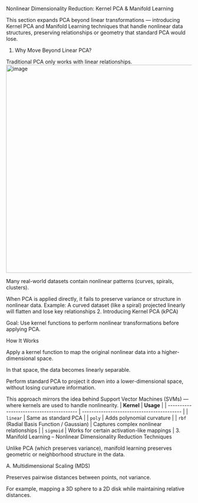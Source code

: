 Nonlinear Dimensionality Reduction: Kernel PCA & Manifold Learning

This section expands PCA beyond linear transformations — introducing Kernel PCA and Manifold Learning techniques that handle nonlinear data structures, preserving relationships or geometry that standard PCA would lose.
1. Why Move Beyond Linear PCA?

Traditional PCA only works with linear relationships.
<img width="870" height="563" alt="image" src="https://github.com/user-attachments/assets/829a0d73-f666-4980-9dce-975fd4385713" />


Many real-world datasets contain nonlinear patterns (curves, spirals, clusters).

When PCA is applied directly, it fails to preserve variance or structure in nonlinear data.
Example:
A curved dataset (like a spiral) projected linearly will flatten and lose key relationships
2. Introducing Kernel PCA (kPCA)

Goal: Use kernel functions to perform nonlinear transformations before applying PCA.

How It Works

Apply a kernel function to map the original nonlinear data into a higher-dimensional space.

In that space, the data becomes linearly separable.

Perform standard PCA to project it down into a lower-dimensional space, without losing curvature information.

This approach mirrors the idea behind Support Vector Machines (SVMs) — where kernels are used to handle nonlinearity.
| **Kernel**                               | **Usage**                                  |
| ---------------------------------------- | ------------------------------------------ |
| `linear`                                 | Same as standard PCA                       |
| `poly`                                   | Adds polynomial curvature                  |
| `rbf` (Radial Basis Function / Gaussian) | Captures complex nonlinear relationships   |
| `sigmoid`                                | Works for certain activation-like mappings |
3. Manifold Learning – Nonlinear Dimensionality Reduction Techniques

Unlike PCA (which preserves variance), manifold learning preserves geometric or neighborhood structure in the data.

A. Multidimensional Scaling (MDS)

Preserves pairwise distances between points, not variance.

For example, mapping a 3D sphere to a 2D disk while maintaining relative distances.

